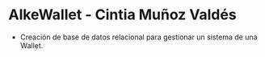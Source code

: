 # AlkeWallet - Cintia Muñoz Valdés
- Creación de base de datos relacional para gestionar un sistema de una Wallet.
